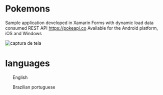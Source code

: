 # Pokemons
Sample application developed in Xamarin Forms with dynamic load data consumed REST API https://pokeapi.co Available for the Android platform, iOS and Windows

![captura de tela](https://user-images.githubusercontent.com/68563526/124209555-1f61a100-dac0-11eb-90d3-86101acdc73c.png)

<h1>languages</h1>
<ul>English</ul>
<ul>Brazilian portuguese</ul>

